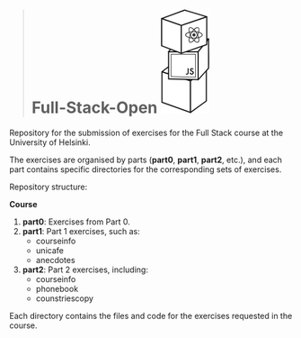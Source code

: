 > # Full-Stack-Open ![Logo del proyecto](00_Images/Logo.svg)
Repository for the submission of exercises for the Full Stack course at the University of Helsinki.


The exercises are organised by parts (**part0**, **part1**, **part2**, etc.), and each part contains specific directories for the corresponding sets of exercises.

Repository structure:

**Course**
1. **part0**: Exercises from Part 0.
2. **part1**: Part 1 exercises, such as:
   - courseinfo
   - unicafe
   - anecdotes
3. **part2**: Part 2 exercises, including:
   - courseinfo
   - phonebook
   - counstriescopy

Each directory contains the files and code for the exercises requested in the course.

